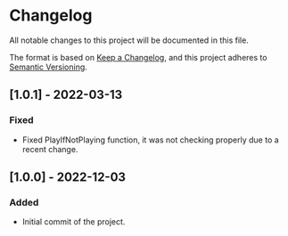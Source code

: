 # Changelog
All notable changes to this project will be documented in this file.

The format is based on [Keep a Changelog](https://keepachangelog.com/en/1.0.0/),
and this project adheres to [Semantic Versioning](https://semver.org/spec/v2.0.0.html).

## [1.0.1] - 2022-03-13
### Fixed
- Fixed PlayIfNotPlaying function, it was not checking properly due to a recent change.

## [1.0.0] - 2022-12-03
### Added
- Initial commit of the project.
